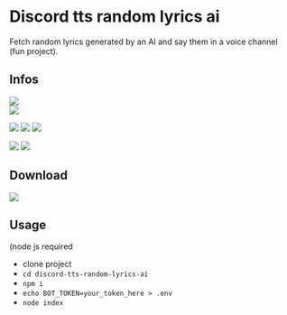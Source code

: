 # Discord tts random lyrics ai
Fetch random lyrics generated by an AI and say them in a voice channel (fun project).

## Infos
[![](https://tokei.rs/b1/github/baramex/discord-tts-random-lyrics-ai)]()<br/>
[![](https://img.shields.io/github/languages/top/baramex/discord-tts-random-lyrics-ai?style=for-the-badge)]()

[![](https://img.shields.io/github/downloads/baramex/discord-tts-random-lyrics-ai/total?style=for-the-badge)](https://github.com/baramex/discord-tts-random-lyrics-ai/releases/)
[![](https://img.shields.io/github/v/release/baramex/discord-tts-random-lyrics-ai?style=for-the-badge&label=last%20release)](https://github.com/baramex/discord-tts-random-lyrics-ai/releases/latest/)
[![](https://img.shields.io/github/release-date/baramex/discord-tts-random-lyrics-ai.svg?style=for-the-badge&label=last%20release%20date)](https://github.com/baramex/discord-tts-random-lyrics-ai/releases/latest/)

[![](https://img.shields.io/github/license/baramex/discord-tts-random-lyrics-ai?style=for-the-badge)](https://choosealicense.com/licenses/lgpl-3.0/)
[![](https://img.shields.io/badge/author-baramex-red?style=for-the-badge)](https://github.com/baramex/)

## Download
[![](https://img.shields.io/github/v/release/baramex/discord-tts-random-lyrics-ai?style=for-the-badge&label=last%20release)](https://github.com/baramex/discord-tts-random-lyrics-ai/releases/latest/)<br/>

## Usage
(node js required
- clone project
- `cd discord-tts-random-lyrics-ai`
- `npm i`
- `echo BOT_TOKEN=your_token_here > .env`
- `node index`
